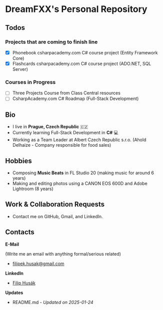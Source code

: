 # DreamFXX's Personal Repository

## Todos

### Projects that are coming to finish line

- [x] Phonebook csharpacademy.com C# course project (Entity Framework Core)
- [x] Flashcards csharpacademy.com C# course project (ADO.NET, SQL Server)

### Courses in Progress

- [ ] Three Projects Course from Class Central resources
- [ ] CsharpAcademy.com C# Roadmap (Full-Stack Development)

## Bio

- I live in **Prague, Czech Republic** 🇨🇿
- Currently learning Full-Stack Development in **C#** 💻
- Working as a Team Leader at Albert Czech Republic s.r.o. (Ahold Delhaize - Company responsible for food sales)

## Hobbies

- Composing **Music Beats** in FL Studio 20 (making music for around 6 years)
- Making and editing photos using a CANON EOS 600D and Adobe Lightroom (8 years)

## Work & Collaboration Requests

- Contact me on GitHub, Gmail, and LinkedIn.

## Contacts

**E-Mail**

(Write me an email with anything formal/serious related)
- filipek.husak@gmail.com

**LinkedIn**

- [Filip Husák](https://www.linkedin.com/in/filip-hus%C3%A1k-8a1216336)

**Updates**

- README.md - *Updated on 2025-01-24*
